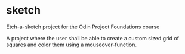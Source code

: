 # sketch
Etch-a-sketch project for the Odin Project Foundations course

A project where the user shall be able to create a custom sized grid of squares and color them using a mouseover-function.